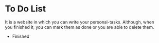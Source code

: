 # To Do List

It is a website in which you can write your personal-tasks. Although, when you finished it, you can mark them as done or you are able to delete them.

-   Finished
